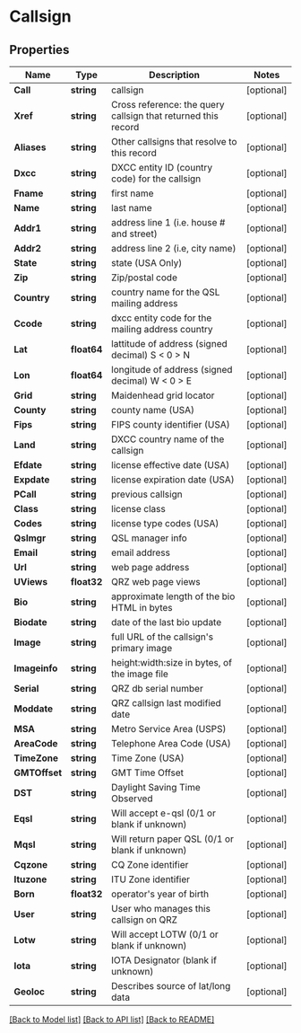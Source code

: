 # Callsign

## Properties

Name | Type | Description | Notes
------------ | ------------- | ------------- | -------------
**Call** | **string** | callsign | [optional] 
**Xref** | **string** | Cross reference: the query callsign that returned this record | [optional] 
**Aliases** | **string** | Other callsigns that resolve to this record | [optional] 
**Dxcc** | **string** | DXCC entity ID (country code) for the callsign | [optional] 
**Fname** | **string** | first name | [optional] 
**Name** | **string** | last name | [optional] 
**Addr1** | **string** | address line 1 (i.e. house # and street) | [optional] 
**Addr2** | **string** | address line 2 (i.e, city name) | [optional] 
**State** | **string** | state (USA Only) | [optional] 
**Zip** | **string** | Zip/postal code | [optional] 
**Country** | **string** | country name for the QSL mailing address | [optional] 
**Ccode** | **string** | dxcc entity code for the mailing address country | [optional] 
**Lat** | **float64** | lattitude of address (signed decimal) S &lt; 0 &gt; N | [optional] 
**Lon** | **float64** | longitude of address (signed decimal) W &lt; 0 &gt; E | [optional] 
**Grid** | **string** | Maidenhead grid locator | [optional] 
**County** | **string** | county name (USA) | [optional] 
**Fips** | **string** | FIPS county identifier (USA) | [optional] 
**Land** | **string** | DXCC country name of the callsign | [optional] 
**Efdate** | **string** | license effective date (USA) | [optional] 
**Expdate** | **string** | license expiration date (USA) | [optional] 
**PCall** | **string** | previous callsign | [optional] 
**Class** | **string** | license class | [optional] 
**Codes** | **string** | license type codes (USA) | [optional] 
**Qslmgr** | **string** | QSL manager info | [optional] 
**Email** | **string** | email address | [optional] 
**Url** | **string** | web page address | [optional] 
**UViews** | **float32** | QRZ web page views | [optional] 
**Bio** | **string** | approximate length of the bio HTML in bytes | [optional] 
**Biodate** | **string** | date of the last bio update | [optional] 
**Image** | **string** | full URL of the callsign&#39;s primary image | [optional] 
**Imageinfo** | **string** | height:width:size in bytes, of the image file | [optional] 
**Serial** | **string** | QRZ db serial number | [optional] 
**Moddate** | **string** | QRZ callsign last modified date | [optional] 
**MSA** | **string** | Metro Service Area (USPS) | [optional] 
**AreaCode** | **string** | Telephone Area Code (USA) | [optional] 
**TimeZone** | **string** | Time Zone (USA) | [optional] 
**GMTOffset** | **string** | GMT Time Offset | [optional] 
**DST** | **string** | Daylight Saving Time Observed | [optional] 
**Eqsl** | **string** | Will accept e-qsl (0/1 or blank if unknown) | [optional] 
**Mqsl** | **string** | Will return paper QSL (0/1 or blank if unknown) | [optional] 
**Cqzone** | **string** | CQ Zone identifier | [optional] 
**Ituzone** | **string** | ITU Zone identifier | [optional] 
**Born** | **float32** | operator&#39;s year of birth | [optional] 
**User** | **string** | User who manages this callsign on QRZ | [optional] 
**Lotw** | **string** | Will accept LOTW (0/1 or blank if unknown) | [optional] 
**Iota** | **string** | IOTA Designator (blank if unknown) | [optional] 
**Geoloc** | **string** | Describes source of lat/long data | [optional] 

[[Back to Model list]](../README.md#documentation-for-models) [[Back to API list]](../README.md#documentation-for-api-endpoints) [[Back to README]](../README.md)


